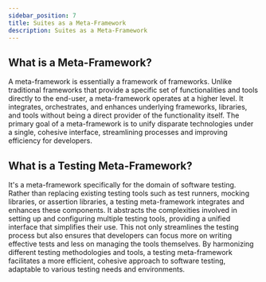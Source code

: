 ```yaml
---
sidebar_position: 7
title: Suites as a Meta-Framework
description: Suites as a Meta-Framework
---
```


## What is a Meta-Framework?

A meta-framework is essentially a framework of frameworks. Unlike traditional frameworks that provide a specific set of
functionalities and tools directly to the end-user, a meta-framework operates at a higher level. It integrates,
orchestrates, and enhances underlying frameworks, libraries, and tools without being a direct provider of the
functionality itself. The primary goal of a meta-framework is to unify disparate technologies under a single, cohesive
interface, streamlining processes and improving efficiency for developers.

## What is a Testing Meta-Framework?

It's a meta-framework specifically for the domain of software testing. Rather than replacing existing testing tools such
as test runners, mocking libraries, or assertion libraries, a testing meta-framework integrates and enhances these
components. It abstracts the complexities involved in setting up and configuring multiple testing tools, providing a
unified interface that simplifies their use. This not only streamlines the testing process but also ensures that
developers can focus more on writing effective tests and less on managing the tools themselves. By harmonizing different
testing methodologies and tools, a testing meta-framework facilitates a more efficient, cohesive approach to software
testing, adaptable to various testing needs and environments.
